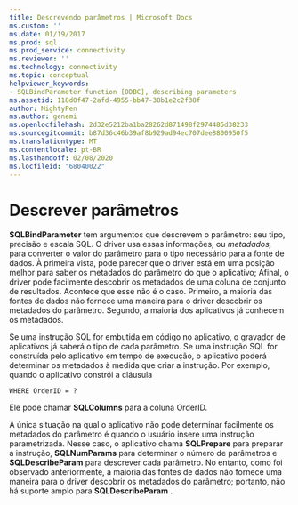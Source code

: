 ```yaml
---
title: Descrevendo parâmetros | Microsoft Docs
ms.custom: ''
ms.date: 01/19/2017
ms.prod: sql
ms.prod_service: connectivity
ms.reviewer: ''
ms.technology: connectivity
ms.topic: conceptual
helpviewer_keywords:
- SQLBindParameter function [ODBC], describing parameters
ms.assetid: 118d0f47-2afd-4955-bb47-38b1e2c2f38f
author: MightyPen
ms.author: genemi
ms.openlocfilehash: 2d32e5212ba1ba28262d871498f2974485d38233
ms.sourcegitcommit: b87d36c46b39af8b929ad94ec707dee8800950f5
ms.translationtype: MT
ms.contentlocale: pt-BR
ms.lasthandoff: 02/08/2020
ms.locfileid: "68040022"
---
```

# <a name="describing-parameters"></a>Descrever parâmetros
**SQLBindParameter** tem argumentos que descrevem o parâmetro: seu tipo, precisão e escala SQL. O driver usa essas informações, ou *metadados,* para converter o valor do parâmetro para o tipo necessário para a fonte de dados. À primeira vista, pode parecer que o driver está em uma posição melhor para saber os metadados do parâmetro do que o aplicativo; Afinal, o driver pode facilmente descobrir os metadados de uma coluna de conjunto de resultados. Acontece que esse não é o caso. Primeiro, a maioria das fontes de dados não fornece uma maneira para o driver descobrir os metadados do parâmetro. Segundo, a maioria dos aplicativos já conhecem os metadados.  
  
 Se uma instrução SQL for embutida em código no aplicativo, o gravador de aplicativos já saberá o tipo de cada parâmetro. Se uma instrução SQL for construída pelo aplicativo em tempo de execução, o aplicativo poderá determinar os metadados à medida que criar a instrução. Por exemplo, quando o aplicativo constrói a cláusula  
  
```  
WHERE OrderID = ?  
```  
  
 Ele pode chamar **SQLColumns** para a coluna OrderID.  
  
 A única situação na qual o aplicativo não pode determinar facilmente os metadados do parâmetro é quando o usuário insere uma instrução parametrizada. Nesse caso, o aplicativo chama **SQLPrepare** para preparar a instrução, **SQLNumParams** para determinar o número de parâmetros e **SQLDescribeParam** para descrever cada parâmetro. No entanto, como foi observado anteriormente, a maioria das fontes de dados não fornece uma maneira para o driver descobrir os metadados do parâmetro; portanto, não há suporte amplo para **SQLDescribeParam** .
